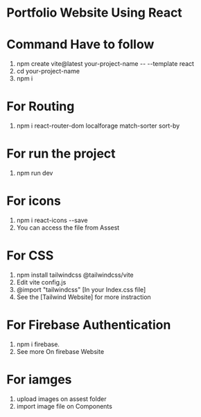 # Portfolio Website Using React
# Command Have to follow
1. npm create vite@latest your-project-name -- --template react
2. cd your-project-name
3. npm i
# For Routing 
1. npm i react-router-dom localforage match-sorter sort-by
# For run the project
1. npm run dev
# For icons
1. npm i react-icons --save
2. You can access the file from Assest 
# For CSS
1. npm install tailwindcss @tailwindcss/vite
2. Edit vite config.js
3. @import "tailwindcss" [In your Index.css file]
4. See the [Tailwind Website] for more instraction
# For Firebase Authentication
1. npm i firebase.
2. See more On firebase Website
# For iamges
1. upload images on assest folder
2. import image file on Components
